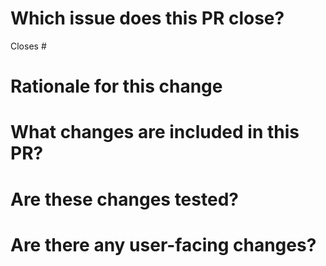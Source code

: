 # Which issue does this PR close?

<!--
Thanks for opening a pull request!
If this is your first pull request you can find detailed information on how 
to contribute here:
  * [New Contributor's Guide](https://arrow.apache.org/docs/dev/developers/guide/step_by_step/pr_lifecycle.html#reviews-and-merge-of-the-pull-request)
  * [Contributing Overview](https://arrow.apache.org/docs/dev/developers/overview.html)


If this is not a [minor PR](https://github.com/apache/arrow/blob/master/CONTRIBUTING.md#Minor-Fixes). Could you open an issue for this pull request on GitHub? https://github.com/apache/arrow/issues/new/choose

Opening GitHub issues ahead of time contributes to the [Openness](http://theapacheway.com/open/#:~:text=Openness%20allows%20new%20users%20the,must%20happen%20in%20the%20open.) of the Apache Arrow project.

Then could you also rename the pull request title in the following format?

    GH-${GITHUB_ISSUE_ID}: [${COMPONENT}] ${SUMMARY}

or

    MINOR: [${COMPONENT}] ${SUMMARY}

In the case of PARQUET issues on JIRA the title also supports:

    PARQUET-${JIRA_ISSUE_ID}: [${COMPONENT}] ${SUMMARY}

-->
Closes #

# Rationale for this change

<!--
 Why are you proposing this change? If this is already explained clearly in the issue then this section is not needed.
 Explaining clearly why changes are proposed helps reviewers understand your changes and offer better suggestions for fixes.  
-->

# What changes are included in this PR?

<!--
There is no need to duplicate the description in the issue here but it is sometimes worth providing a summary of the individual changes in this PR.
-->

# Are these changes tested?

<!--
We typically require tests for all PRs in order to:
1. Prevent the code from being accidentally broken by subsequent changes
2. Serve as another way to document the expected behavior of the code

If tests are not included in your PR, please explain why (for example, are they covered by existing tests)?
-->

# Are there any user-facing changes?

<!--
If there are user-facing changes then we may require documentation to be updated before approving the PR.
-->

<!--
If there are any breaking changes to public APIs, please uncomment the following line:
-->
<!-- **This PR includes breaking changes to public APIs.** -->

<!--
If the changes fix either a security vulnerability or a bug that caused incorrect or invalid data to be produced. This is intended to mark changes that may affect users without their knowledge. For this reason, fixing bugs that cause errors or crashes don't count, since those are usually obvious.
-->
<!-- **This PR contains a "Critical Fix".** -->

